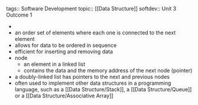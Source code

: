 tags:: Software Development
topic:: [[Data Structure]]
softdev:: Unit 3 Outcome 1

-
- an order set of elements where each one is connected to the next element
- allows for data to be ordered in sequence
- efficient for inserting and removing data
- node
	- an element in a linked list
	- contains the data and the memory address of the next node (pointer)
- a doubly-linked list has pointers to the next and previous nodes
- often used to implement other data structures in a programming language, such as a [[Data Structure/Stack]], a [[Data Structure/Queue]] or a [[Data Structure/Associative Array]]